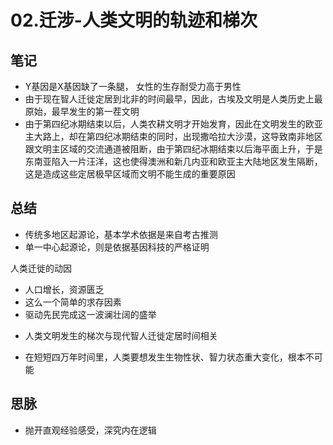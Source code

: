 # 02.迁涉-人类文明的轨迹和梯次

## 笔记
- Y基因是X基因缺了一条腿， 女性的生存耐受力高于男性
- 由于现在智人迁徙定居到北非的时间最早，因此，古埃及文明是人类历史上最原始，最早发生的第一茬文明
- 由于第四纪冰期结束以后，人类农耕文明才开始发育，因此在文明发生的欧亚主大路上，却在第四纪冰期结束的同时，出现撒哈拉大沙漠，这导致南非地区跟文明主区域的交流通道被阻断，由于第四纪冰期结束以后海平面上升，于是东南亚陷入一片汪洋，这也使得澳洲和新几内亚和欧亚主大陆地区发生隔断，这是造成这些定居极早区域而文明不能生成的重要原因

## 总结
- 传统多地区起源论，基本学术依据是来自考古推测
- 单一中心起源论，则是依据基因科技的严格证明

人类迁徙的动因
* 人口增长，资源匮乏
* 这么一个简单的求存因素
* 驱动先民完成这一波澜壮阔的盛举

- 人类文明发生的梯次与现代智人迁徙定居时间相关

- 在短短四万年时间里，人类要想发生生物性状、智力状态重大变化，根本不可能

## 思脉
- 抛开直观经验感受，深究内在逻辑